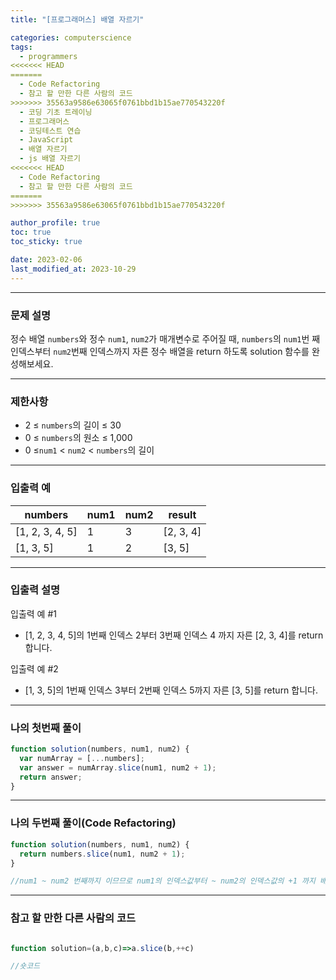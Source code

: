 ```yaml
---
title: "[프로그래머스] 배열 자르기"

categories: computerscience
tags:
  - programmers
<<<<<<< HEAD
=======
  - Code Refactoring
  - 참고 할 만한 다른 사람의 코드
>>>>>>> 35563a9586e63065f0761bbd1b15ae770543220f
  - 코딩 기초 트레이닝
  - 프로그래머스
  - 코딩테스트 연습
  - JavaScript
  - 배열 자르기
  - js 배열 자르기
<<<<<<< HEAD
  - Code Refactoring
  - 참고 할 만한 다른 사람의 코드
=======
>>>>>>> 35563a9586e63065f0761bbd1b15ae770543220f

author_profile: true
toc: true
toc_sticky: true

date: 2023-02-06
last_modified_at: 2023-10-29
---
```


---

### 문제 설명

정수 배열 `numbers`와 정수 `num1`, `num2`가 매개변수로 주어질 때, `numbers`의 `num1`번 째 인덱스부터 `num2`번째 인덱스까지 자른 정수 배열을 return 하도록 solution 함수를 완성해보세요.

---

### 제한사항

- 2 ≤ `numbers`의 길이 ≤ 30
- 0 ≤ `numbers`의 원소 ≤ 1,000
- 0 ≤`num1` < `num2` < `numbers`의 길이

---

### 입출력 예

| numbers         | num1 | num2 | result    |
| --------------- | ---- | ---- | --------- |
| [1, 2, 3, 4, 5] | 1    | 3    | [2, 3, 4] |
| [1, 3, 5]       | 1    | 2    | [3, 5]    |

---

### 입출력 설명

입출력 예 #1

- [1, 2, 3, 4, 5]의 1번째 인덱스 2부터 3번째 인덱스 4 까지 자른 [2, 3, 4]를 return 합니다.

입출력 예 #2

- [1, 3, 5]의 1번째 인덱스 3부터 2번째 인덱스 5까지 자른 [3, 5]를 return 합니다.

---

### 나의 첫번째 풀이

```jsx
function solution(numbers, num1, num2) {
  var numArray = [...numbers];
  var answer = numArray.slice(num1, num2 + 1);
  return answer;
}
```

---

### 나의 두번째 풀이(Code Refactoring)

```jsx
function solution(numbers, num1, num2) {
  return numbers.slice(num1, num2 + 1);
}

//num1 ~ num2 번째까지 이므므로 num1의 인덱스값부터 ~ num2의 인덱스값의 +1 까지 배열을 잘라야함
```

---

### 참고 할 만한 다른 사람의 코드

```jsx

function solution=(a,b,c)=>a.slice(b,++c)

//숏코드
```
